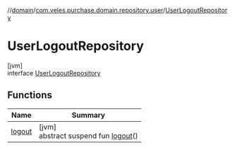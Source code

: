 //[domain](../../../index.md)/[com.veles.purchase.domain.repository.user](../index.md)/[UserLogoutRepository](index.md)

# UserLogoutRepository

[jvm]\
interface [UserLogoutRepository](index.md)

## Functions

| Name | Summary |
|---|---|
| [logout](logout.md) | [jvm]<br>abstract suspend fun [logout](logout.md)() |
